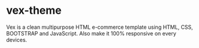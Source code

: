 # vex-theme
Vex is a clean multipurpose HTML e-commerce template using HTML, CSS, BOOTSTRAP and JavaScript. Also make it 100% responsive on every devices.
